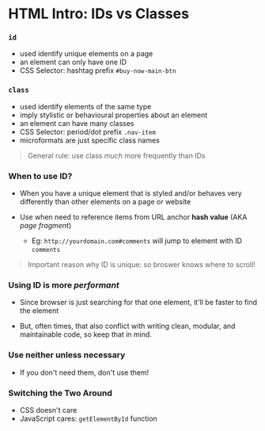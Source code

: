 # HTML Intro: IDs vs Classes

### `id`
* used identify unique elements on a page
* an element can only have one ID
* CSS Selector: hashtag prefix `#buy-now-main-btn`

### `class`
* used identify elements of the same type
* imply stylistic or behavioural properties about an element
* an element can have many classes
* CSS Selector: period/dot prefix `.nav-item`
* microformats are just specific class names

> General rule: use class *much* more frequently than IDs

### When to use ID?
* When you have a unique element that is styled and/or behaves very differently than other elements on a page or website

* Use when need to reference items from URL anchor **hash value** (AKA *page fragment*)
    * Eg: `http://yourdomain.com#comments` will jump to element with ID `comments`

> Important reason why ID is unique: so broswer knows where to scroll!

### Using ID is more *performant*
* Since browser is just searching for that one element, it'll be faster to find the element

* But, often times, that also conflict with writing clean, modular, and maintainable code, so keep that in mind.

### Use neither unless necessary
* If you don't need them, don't use them!

### Switching the Two Around
* CSS doesn't care
* JavaScript cares: `getElementById` function